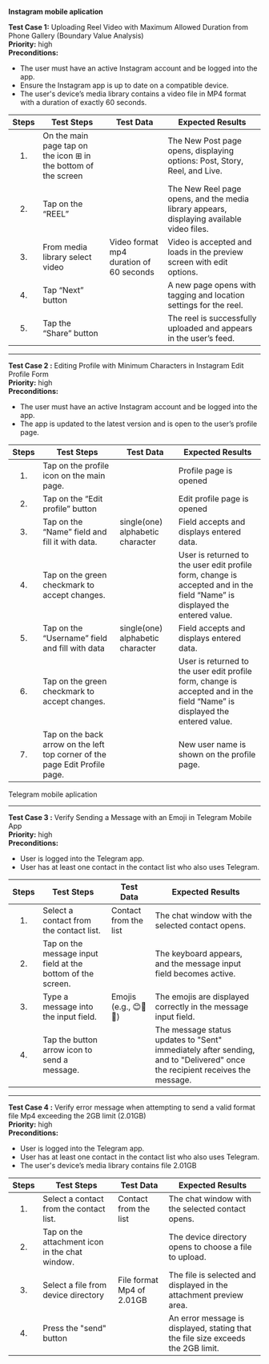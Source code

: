 **Instagram mobile aplication**

**Test Case 1:** Uploading Reel Video with Maximum Allowed Duration from Phone Gallery (Boundary Value Analysis)  
**Priority:** high  
**Preconditions:** 
* The user must have an active Instagram account and be logged into the app.  
* Ensure the Instagram app is up to date on a compatible device.  
* The  user's device’s media library contains a video file in MP4 format with a duration of exactly 60 seconds.

| Steps | Test Steps | Test Data | Expected Results |
| :---: | ----- | ----- | ----- |
| 1\. | On the main page tap on the icon ⊞ in the bottom of the screen |  | The New Post page opens, displaying options: Post, Story, Reel, and Live. |
| 2\. | Tap on the “REEL” |  | The New Reel page opens, and the media library appears, displaying available video files. |
| 3\. | From media library select video | Video format mp4 duration of 60 seconds | Video is accepted and loads in the preview screen with edit options. |
| 4\. | Tap “Next” button |  | A new page opens with tagging and location settings for the reel. |
| 5\. | Tap the “Share” button |  | The reel is successfully uploaded and appears in the user’s feed. |


__________________________________________________________________________________________________________________________________________________________
**Test Case 2 :** Editing Profile with Minimum Characters in Instagram Edit Profile Form  
**Priority:** high  
**Preconditions:** 
* The user must have an active Instagram account and be logged into the app.  
* The app is updated to the latest version and is open to the user’s profile page.

| Steps | Test Steps | Test Data | Expected Results |
| :---: | ----- | ----- | ----- |
| 1\. | Tap on the profile icon on the main page. |  | Profile page is opened |
| 2\. | Tap on the “Edit profile” button |  | Edit profile page is opened |
| 3\. | Tap on the “Name” field and fill it with data. | single(one) alphabetic character | Field accepts and displays entered data.  |
| 4\. | Tap on the green checkmark to accept changes. |  | User is returned to the user edit profile form, change is accepted  and in the field “Name” is displayed the entered value. |
| 5\. | Tap on the “Username” field and fill with data | single(one) alphabetic character | Field accepts and displays entered data. |
| 6\. | Tap on the green checkmark to accept changes. |  | User is returned to the user edit profile form, change is accepted  and in the field “Name” is displayed the entered value. |
| 7\. | Tap on the back arrow on the left top corner of the page Edit Profile page. |  | New user name is shown on the profile page. |





 Telegram  mobile aplication 
________________________________________________________________________________________________________________________________________________________________________________________
**Test Case 3 :**  Verify Sending a Message with an Emoji in Telegram Mobile App  
**Priority:** high  
**Preconditions:**
*  User is logged into the Telegram app.  
*  User has at least one contact in the contact list who also uses Telegram.

| Steps | Test Steps | Test Data | Expected Results |
| :---: | ----- | ----- | ----- |
| 1\. | Select a contact from the contact list. | Contact from the list | The chat window with the selected contact opens. |
| 2\. | Tap on the message input field at the bottom of the screen. |  | The keyboard appears, and the message input field becomes active. |
| 3\. | Type a message into the input field. | Emojis (e.g., 😊🎉🔥) | The emojis are displayed correctly in the message input field. |
| 4\. | Tap the button arrow icon to send a message. |  | The message status updates to "Sent" immediately after sending, and to "Delivered" once the recipient receives the message. |


__________________________________________________________________________________________________________________________________________________________________________________________
**Test Case 4 :** Verify error message when attempting to send a valid format file Mp4 exceeding the 2GB limit (2.01GB)  
**Priority:** high  
**Preconditions:**  
*  User is logged into the Telegram app.  
*  User has at least one contact in the contact list who also uses Telegram.  
* The  user's device’s media library contains file 2.01GB

| Steps | Test Steps | Test Data | Expected Results |
| :---: | ----- | ----- | ----- |
| 1\. | Select a contact from the contact list. | Contact from the list | The chat window with the selected contact opens. |
| 2\. | Tap on the attachment icon in the chat window. |  | The device directory opens to choose a file to upload. |
| 3\. | Select a file from device directory | File format Mp4  of 2.01GB | The file is selected and displayed in the attachment preview area. |
| 4\. | Press the "send" button |  | An error message is displayed, stating that the file size exceeds the 2GB limit. |




